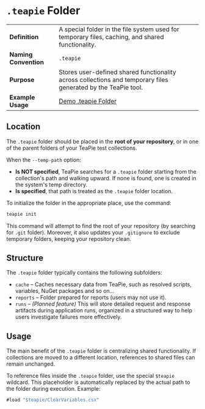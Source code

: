 # `.teapie` Folder

|                        |                                                                                          |
|------------------------|------------------------------------------------------------------------------------------|
| **Definition**         | A special folder in the file system used for temporary files, caching, and shared functionality. |
| **Naming Convention**  | `.teapie`                                                                                |
| **Purpose**            | Stores user-defined shared functionality across collections and temporary files generated by the TeaPie tool. |
| **Example Usage**      | [Demo .teapie Folder](https://github.com/Kros-sk/TeaPie/blob/master/demo/.teapie)        |

## Location

The `.teapie` folder should be placed in the **root of your repository**, or in one of the parent folders of your TeaPie test collections.

When the `--temp-path` option:

- **Is NOT specified**, TeaPie searches for a `.teapie` folder starting from the collection's path and walking upward. If none is found, one is created in the system's temp directory.
- **Is specified**, that path is treated as the `.teapie` folder location.

To initialize the folder in the appropriate place, use the command:

```sh
teapie init
```

This command will attempt to find the root of your repository (by searching for `.git` folder). Moreover, it also updates your `.gitignore` to exclude temporary folders, keeping your repository clean.

## Structure

The `.teapie` folder typically contains the following subfolders:

- `cache` – Caches necessary data from TeaPie, such as resolved scripts, variables, NuGet packages and so on...
- `reports` – Folder prepared for reports (users may not use it).
- `runs` – *(Planned feature)* This will store detailed request and response artifacts during application runs, organized in a structured way to help users investigate failures more effectively.

## Usage

The main benefit of the `.teapie` folder is centralizing shared functionality. If collections are moved to a different location, references to shared files can remain unchanged.

To reference files inside the `.teapie` folder, use the special `$teapie` wildcard. This placeholder is automatically replaced by the actual path to the folder during execution. Example:

```csharp
#load "$teapie/ClearVariables.csx"
```
